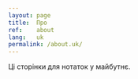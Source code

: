 ```yaml
---
layout: page
title:  Про
ref:    about
lang:   uk
permalink: /about.uk/
---
```


Ці сторінки для нотаток у майбутнє.
